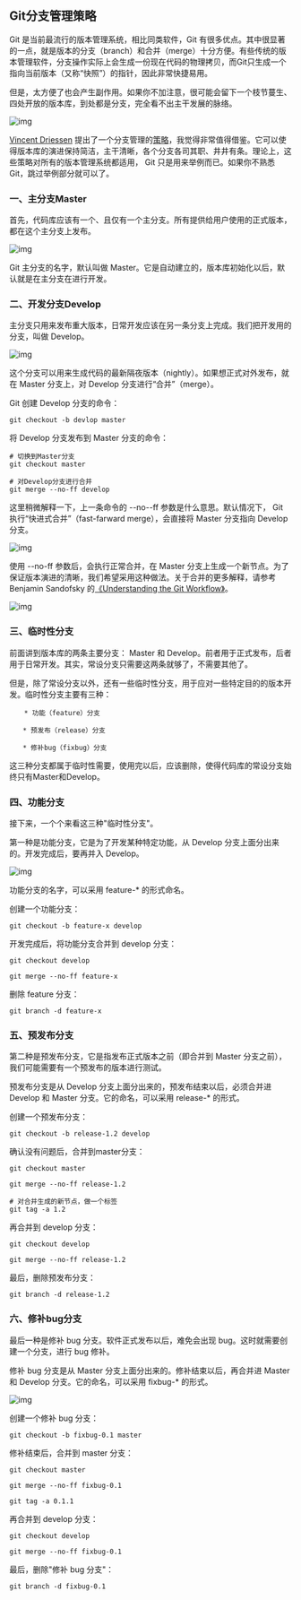 ## Git分支管理策略

Git 是当前最流行的版本管理系统，相比同类软件，Git 有很多优点。其中很显著的一点，就是版本的分支（branch）和合并（merge）十分方便。有些传统的版本管理软件，分支操作实际上会生成一份现在代码的物理拷贝，而Git只生成一个指向当前版本（又称“快照”）的指针，因此非常快捷易用。

但是，太方便了也会产生副作用。如果你不加注意，很可能会留下一个枝节蔓生、四处开放的版本库，到处都是分支，完全看不出主干发展的脉络。



![img](http://www.ruanyifeng.com/blogimg/asset/201207/bg2012070502.png)



[Vincent Driessen](http://nvie.com/) 提出了一个分支管理的[策略](http://nvie.com/posts/a-successful-git-branching-model/)，我觉得非常值得借鉴。它可以使得版本库的演进保持简洁，主干清晰，各个分支各司其职、井井有条。理论上，这些策略对所有的版本管理系统都适用， Git 只是用来举例而已。如果你不熟悉 Git，跳过举例部分就可以了。



### 一、主分支Master

首先，代码库应该有一个、且仅有一个主分支。所有提供给用户使用的正式版本，都在这个主分支上发布。

![img](http://www.ruanyifeng.com/blogimg/asset/201207/bg2012070503.png)

Git 主分支的名字，默认叫做 Master。它是自动建立的，版本库初始化以后，默认就是在主分支在进行开发。



### 二、开发分支Develop

主分支只用来发布重大版本，日常开发应该在另一条分支上完成。我们把开发用的分支，叫做 Develop。

![img](http://www.ruanyifeng.com/blogimg/asset/201207/bg2012070504.png)



这个分支可以用来生成代码的最新隔夜版本（nightly）。如果想正式对外发布，就在 Master 分支上，对 Develop 分支进行“合并”（merge）。

Git 创建 Develop 分支的命令：

```
git checkout -b devlop master
```

将 Develop 分支发布到 Master 分支的命令：

```
# 切换到Master分支
git checkout master

# 对Develop分支进行合并
git merge --no-ff develop
```

这里稍微解释一下，上一条命令的 --no--ff 参数是什么意思。默认情况下， Git 执行“快进式合并”（fast-farward merge），会直接将 Master 分支指向 Develop 分支。

![img](http://www.ruanyifeng.com/blogimg/asset/201207/bg2012070505.png)

使用 --no-ff 参数后，会执行正常合并，在 Master 分支上生成一个新节点。为了保证版本演进的清晰，我们希望采用这种做法。关于合并的更多解释，请参考 Benjamin Sandofsky 的[《Understanding the Git Workflow》](http://sandofsky.com/blog/git-workflow.html)。

![img](http://www.ruanyifeng.com/blogimg/asset/201207/bg2012070506.png)

### 三、临时性分支

前面讲到版本库的两条主要分支： Master 和 Develop。前者用于正式发布，后者用于日常开发。其实，常设分支只需要这两条就够了，不需要其他了。

但是，除了常设分支以外，还有一些临时性分支，用于应对一些特定目的的版本开发。临时性分支主要有三种：

```
　  * 功能（feature）分支

　　* 预发布（release）分支

　　* 修补bug（fixbug）分支
```

这三种分支都属于临时性需要，使用完以后，应该删除，使得代码库的常设分支始终只有Master和Develop。



### 四、功能分支

接下来，一个个来看这三种"临时性分支"。

第一种是功能分支，它是为了开发某种特定功能，从 Develop 分支上面分出来的。开发完成后，要再并入 Develop。

![img](http://www.ruanyifeng.com/blogimg/asset/201207/bg2012070507.png)

功能分支的名字，可以采用 feature-* 的形式命名。

创建一个功能分支：

```
git checkout -b feature-x develop
```

开发完成后，将功能分支合并到 develop 分支：

```
git checkout develop

git merge --no-ff feature-x
```

删除 feature 分支：

```
git branch -d feature-x
```



### 五、预发布分支

第二种是预发布分支，它是指发布正式版本之前（即合并到 Master 分支之前），我们可能需要有一个预发布的版本进行测试。

预发布分支是从 Develop 分支上面分出来的，预发布结束以后，必须合并进 Develop 和 Master 分支。它的命名，可以采用 release-* 的形式。

创建一个预发布分支：

```
git checkout -b release-1.2 develop
```

确认没有问题后，合并到master分支：

```
git checkout master

git merge --no-ff release-1.2

# 对合并生成的新节点，做一个标签
git tag -a 1.2
```

再合并到 develop 分支：

```
git checkout develop

git merge --no-ff release-1.2
```

最后，删除预发布分支：

```
git branch -d release-1.2
```



### 六、修补bug分支

最后一种是修补 bug 分支。软件正式发布以后，难免会出现 bug。这时就需要创建一个分支，进行 bug 修补。

修补 bug 分支是从 Master 分支上面分出来的。修补结束以后，再合并进 Master 和 Develop 分支。它的命名，可以采用 fixbug-* 的形式。



![img](http://www.ruanyifeng.com/blogimg/asset/201207/bg2012070508.png)



创建一个修补 bug 分支：

```
git checkout -b fixbug-0.1 master
```

修补结束后，合并到 master 分支：

```
git checkout master

git merge --no-ff fixbug-0.1

git tag -a 0.1.1
```

再合并到 develop 分支：

```
git checkout develop

git merge --no-ff fixbug-0.1
```

最后，删除"修补 bug 分支"：

```
git branch -d fixbug-0.1
```

